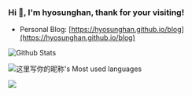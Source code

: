 ### Hi 👋, I'm hyosunghan, thank for your visiting!

+ Personal Blog: [https://hyosunghan.github.io/blog](https://hyosunghan.github.io/blog)

![Github Stats](https://github-readme-stats.vercel.app/api?username=hyosunghan&show_icons=true)

![这里写你的昵称's Most used languages](https://github-readme-stats.vercel.app/api/top-langs?username=hyosunghan&show_icons=true&count_private=true&theme=gotham)

<a title="Hits" target="_blank" href="https://github.com/hyosunghan/hyosunghan"><img src="https://hits.b3log.org/hyosunghan/hyosunghan.svg"></a>

<!--
**hyosunghan/hyosunghan** is a ✨ _special_ ✨ repository because its `README.md` (this file) appears on your GitHub profile.

Here are some ideas to get you started:

- 🔭 I’m currently working on ...
- 🌱 I’m currently learning ...
- 👯 I’m looking to collaborate on ...
- 🤔 I’m looking for help with ...
- 💬 Ask me about ...
- 📫 How to reach me: ...
- 😄 Pronouns: ...
- ⚡ Fun fact: ...
-->
